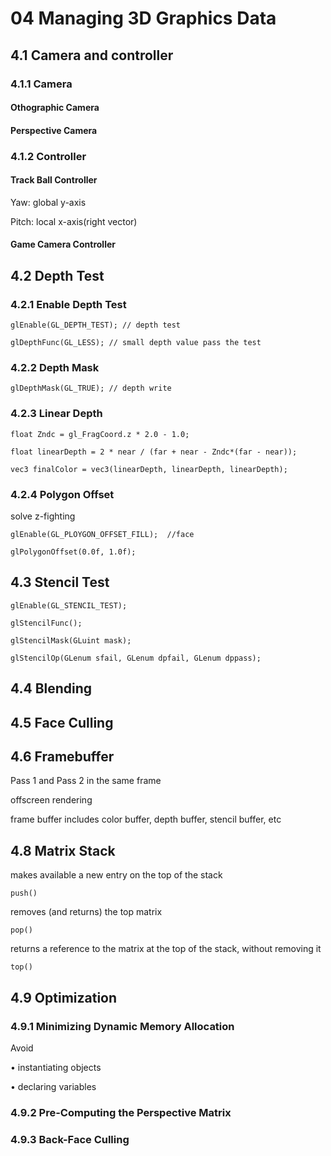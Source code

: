 # 04 Managing 3D Graphics Data

## 4.1 Camera and controller

### 4.1.1 Camera
#### Othographic Camera

#### Perspective Camera

### 4.1.2 Controller
#### Track Ball Controller

Yaw: global y-axis

Pitch: local x-axis(right vector)

#### Game Camera Controller


## 4.2 Depth Test

### 4.2.1 Enable Depth Test
```
glEnable(GL_DEPTH_TEST); // depth test

glDepthFunc(GL_LESS); // small depth value pass the test
```

### 4.2.2 Depth Mask

```
glDepthMask(GL_TRUE); // depth write
```

### 4.2.3 Linear Depth

```
float Zndc = gl_FragCoord.z * 2.0 - 1.0;

float linearDepth = 2 * near / (far + near - Zndc*(far - near));

vec3 finalColor = vec3(linearDepth, linearDepth, linearDepth);
```

### 4.2.4 Polygon Offset

solve z-fighting 

```
glEnable(GL_PLOYGON_OFFSET_FILL);  //face

glPolygonOffset(0.0f, 1.0f);

```

## 4.3 Stencil Test

```
glEnable(GL_STENCIL_TEST);

glStencilFunc();

glStencilMask(GLuint mask);

glStencilOp(GLenum sfail, GLenum dpfail, GLenum dppass);

```


## 4.4 Blending


## 4.5 Face Culling


## 4.6 Framebuffer

Pass 1 and Pass 2 in the same frame

offscreen rendering

frame buffer includes color buffer,  depth buffer, stencil buffer, etc


## 4.8 Matrix Stack

makes available a new entry on the top of the stack
```
push()
```
removes (and returns) the top matrix
```
pop()
```
returns a reference to the matrix at the top of the stack, without removing it
```
top()
```



## 4.9 Optimization
### 4.9.1 Minimizing Dynamic Memory Allocation

Avoid 

• instantiating objects

• declaring variables

### 4.9.2 Pre-Computing the Perspective Matrix

### 4.9.3 Back-Face Culling
